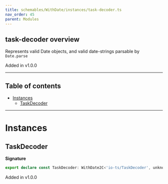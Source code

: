 ```yaml
---
title: schemables/WithDate/instances/task-decoder.ts
nav_order: 45
parent: Modules
---
```


## task-decoder overview

Represents valid Date objects, and valid date-strings parsable by `Date.parse`

Added in v1.0.0

---

<h2 class="text-delta">Table of contents</h2>

- [Instances](#instances)
  - [TaskDecoder](#taskdecoder)

---

# Instances

## TaskDecoder

**Signature**

```ts
export declare const TaskDecoder: WithDate2C<'io-ts/TaskDecoder', unknown>
```

Added in v1.0.0
